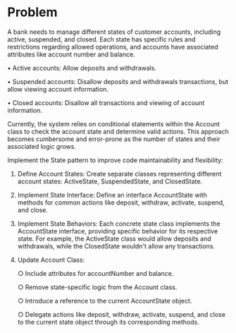 # Problem

A bank needs to manage different states of customer accounts, including active, suspended, and closed. Each state has specific rules and restrictions regarding allowed operations, and accounts have associated attributes like account number and balance.

  • Active accounts: Allow deposits and withdrawals.
  
  • Suspended accounts: Disallow deposits and withdrawals transactions, but allow viewing account information.
  
  • Closed accounts: Disallow all transactions and viewing of account information.


Currently, the system relies on conditional statements within the Account class to check the account state and determine valid actions. This approach becomes cumbersome and error-prone as the number of states and their associated logic grows.

Implement the State pattern to improve code maintainability and flexibility:

1. Define Account States: Create separate classes representing different account states: ActiveState, SuspendedState, and ClosedState.
2. Implement State Interface: Define an interface AccountState with methods for common actions like deposit, withdraw, activate, suspend, and close.
3. Implement State Behaviors: Each concrete state class implements the AccountState interface, providing specific behavior for its respective state. For example, the ActiveState class would allow deposits and withdrawals, while the ClosedState wouldn't allow any transactions.
4. Update Account Class:
   
    ○ Include attributes for accountNumber and balance.
    
    ○ Remove state-specific logic from the Account class.
    
    ○ Introduce a reference to the current AccountState object.
    
    ○ Delegate actions like deposit, withdraw, activate, suspend, and close to the current state object through its corresponding methods.
